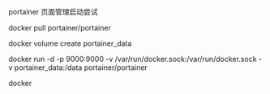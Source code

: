 portainer 页面管理启动尝试

 docker pull portainer/portainer
 
docker volume create portainer_data

docker run -d -p 9000:9000 -v /var/run/docker.sock:/var/run/docker.sock -v portainer_data:/data portainer/portainer

docker 